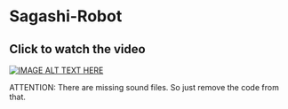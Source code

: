 
# Sagashi-Robot


## Click to watch the video 
[![IMAGE ALT TEXT HERE](https://i.ytimg.com/vi/VrbpVE7tE4k/hqdefault.jpg)](https://www.youtube.com/watch?v=VrbpVE7tE4k)

ATTENTION: There are missing sound files. So just remove the code from that.
